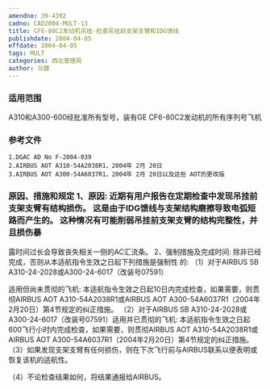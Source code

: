 ```yaml
---
amendno: 39-4392
cadno: CAD2004-MULT-13
title: CF6-80C2发动机吊挂-检查吊挂前支架支臂和IDG馈线
publishdate: 2004-04-05
effdate: 2004-04-05
tags: MULT
categories: 西北管理局
author: 马健
---
```


### 适用范围 
A310和A300-600经批准所有型号，装有GE CF6-80C2发动机的所有序列号飞机

<!--more-->
### 参考文件
    1.DGAC AD No F-2004-039 
    2.AIRBUS AOT A310-54A2038R1，2004年 2月 20日
    3.AIRBUS AOT A300-54A6037R1，2004年 2月 20日以及这些 AOT的更改版

### 原因、措施和规定 1、原因:     近期有用户报告在定期检查中发现吊挂前支架支臂有结构损伤。     这是由于IDG馈线与支架结构磨擦导致电弧短路而产生的。     这种情况有可能削弱吊挂前支架支臂的结构完整性，并且损伤暴
露时间过长会导致丧失相关一侧的AC汇流条。 2、强制措施及完成时间:     除非已经完成，否则从本适航指令生效之日起下列措施是强制性
的: 
    （1）对于AIRBUS SB A310-24-2028或A300-24-6017（改装号07591）
       
适用但尚未贯彻的飞机: 
      本适航指令生效之日起10日内完成检查，如果需要，则贯彻AIRBUS AOT A310-54A2038R1或AIRBUS AOT A300-54A6037R1（2004年2月20日）第4节规定的纠正措施。 
     （2）对于AIRBUS SB A310-24-2028或A300-24-6017（改装号07591）适用并已贯彻的飞机: 
      本适航指令生效之日起600飞行小时内完成检查，如果需要，则贯彻AIRBUS AOT A310-54A2038R1或AIRBUS AOT A300-54A6037R1（2004年2月20日）第4节规定的纠正措施。 
（3）如果发现支架支臂有任何损伤，则在下次飞行前与AIRBUS联系以便表明或恢复该机的适航性。 

（4）不论检查结果如何，将结果通报给AIRBUS。
